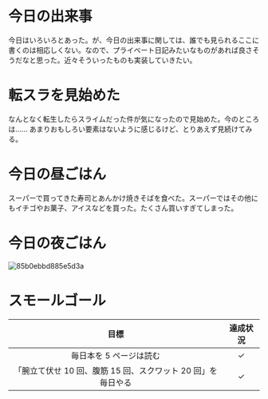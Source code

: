 # 今日の出来事
今日はいろいろとあった。が、今日の出来事に関しては、誰でも見られるここに書くのは相応しくない。なので、プライベート日記みたいなものがあれば良さそうだなと思った。近々そういったものも実装していきたい。

# 転スラを見始めた
なんとなく転生したらスライムだった件が気になったので見始めた。今のところは...... あまりおもしろい要素はないように感じるけど、とりあえず見続けてみる。

# 今日の昼ごはん
スーパーで買ってきた寿司とあんかけ焼きそばを食べた。スーパーではその他にもイチゴやお菓子、アイスなどを買った。たくさん買いすぎてしまった。

# 今日の夜ごはん
![85b0ebbd885e5d3a](/images/2019/02/85b0ebbd885e5d3a.jpg)

# スモールゴール
| 目標 | 達成状況 |
|:---:|:---:|
| 毎日本を 5 ページは読む | ✓ |
| 「腕立て伏せ 10 回、腹筋 15 回、スクワット 20 回」を毎日やる | ✓ |
